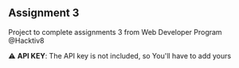 ## Assignment 3 
Project to complete assignments 3 from Web Developer Program @Hacktiv8

:warning: **API KEY**: The API key is not included, so You'll have to add yours
